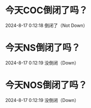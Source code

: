 # 今天COC倒闭了吗？

2024-8-17 0:12:18 倒闭了（Not Down）

# 今天NS倒闭了吗？

2024-8-17 0:12:19 没倒闭（Down）

# 今天NOS倒闭了吗？

2024-8-17 0:12:19 没倒闭（Down）

